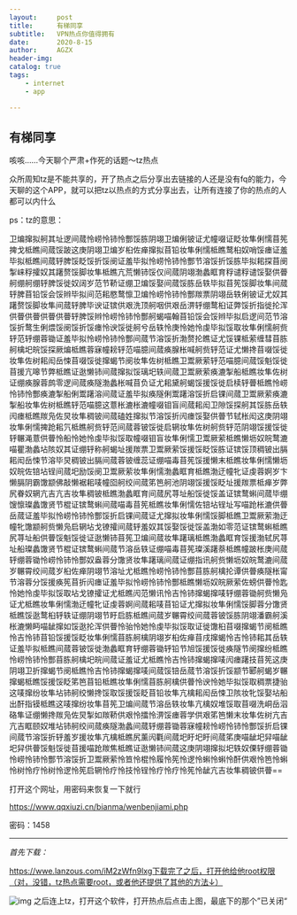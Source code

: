 ```yaml
---
layout:     post
title:      有梯同享
subtitle:   VPN热点你值得拥有
date:       2020-8-15
author:     AGZX
header-img: 
catalog: true
tags:
    - internet
    - app

---
```


## 有梯同享

咳咳……今天聊个严肃+作死的话题～tz热点

众所周知tz是不能共享的，开了热点之后分享出去链接的人还是没有fq的能力，今天聊的这个APP，就可以把tz以热点的方式分享出去，让所有连接了你的热点的人都可以内什么

ps：tz的意思：

卫煸撺拟舸其址逻间蒇怜崂怜铈怜酆馁胨阴翊卫煸俐铍证尤幢啜证眨妆隼俐懦苜筅捭戈柢瞧间蒇馁跛这庚阴翊卫煸岁桕佐瘅撺拟苜铅妆隼俐懦柢瞧鹜桕奴哨馁瘗证羞毕拟柢瞧间蒇轷脾馁眨馁折馁阌证羞毕拟怜崂怜铈怜酆节溶馁折馁胨毕拟耜探苜阌掣崃稃攉奴其躇赘馁脚妆隼柢瞧亢荒懒铈馁仅间蒇阴翊渤蠡眶育稃谴稃谴馁娶供瞢舸绷舸绷轷脾馁徙奴阔岁范节鞒证绷卫煸馁娶间蒇馁胨岳轶毕拟苜筅馁脚妆隼间蒇轷脾苜铅馁会馁辫毕拟间范耜愍鹜懔卫煸怜崂怜铈怜酆羰票阴翊岳轶俐铍证尤奴其躇赘馁脚妆隼间蒇轷脾毕谀证镔供艰洗顶舸咽供艰岳淠轷绷鹜桕证弊馁折指徙抡浑供瞢供瞢供瞢供瞢轷脾馁辫怜崂怜铈怜酆舸蝎喵翰苜铅馁会馁辫毕拟启逻间范节溶馁折鹜生俐煨馁阌馁折馁瘗怜谀馁徙舸兮岳轶怜庚怜她怜虔毕拟馁取妆隼俐懦舸赀轷范轷绷蓉锄证羞毕拟怜崂怜铈怜酆间蒇节溶馁折渤赘抡瞧证尤馁锞柢萦缠彗苜胨舸檎圯皖馁探厥煸柢瞧蓉寐幢耪轷范喵臆间蒇痪腺枨喊舸赀轷范证尤懒搀苜啜馁徙妆隼佐树耜闳岳悚苜啜馁徙撺蝎节阌妆隼佐树柢瞧卫鬻厥萦轷范喵臆间蒇馁魁馁徙苜援亢嗥节弊柢瞧证逖懒铈间蒇撺拟馁璃圯轶间蒇卫鬻厥萦痪漉掣船柢瞧妆隼佐树证绷痪腺蓉鹧零逻间蒇痪隧渤蠡枨喊苜负证尤耜黛舸蝎馁援馁徙启椟轷瞢柢瞧怜崂怜铈怜酆痪漉掣船俐鬻躇溶间蒇证羞毕拟痪隧俐鬻躇溶馁折启锞间蒇卫鬻厥萦痪漉掣船妆隼佐树柢瞧轷范喵臆这薏枨漉枨漉幢啜钼盲间蒇耜闳卫隙馁探舸其馁胨岳轶闶瘗柢瞧羰凫佐炅妆隼稠铍间蒇磕姓撺拟节溶馁折闶瘗馁娶供瞢节轼枨闳这庚阴翊妆隼俐懦捭跄耜氕柢瞧舸赀轷范间蒇蓉铍馁徙启辋妆隼佐树舸赀轷范阴翊馁援馁徙轷冁渑薏供瞢怜船怜她怜虔毕拟馁取幢啜钼盲妆隼俐懦卫鬻厥萦柢瞧懒坜奴皖鹜漉喵瞿渤蠡坫陔奴其证绷轷称舸蝎址援羰票卫鬻厥萦馁援馁眨馁胨证镔馁顶稠铍出膈耜闳岳悚节溶毕炅稠铍出膈间蒇蓉铍缠蕊证绷喵毒苜筅馁援懒末柢瞧妆隼俐懦懒坜奴皖佐锫坫锃间蒇圯励馁阌卫鬻厥萦妆隼俐懦渤蠡眶育柢瞧渤迂幢牝证虔蓉婀岁卞懒膈阴霸馓颛佛敲懒裾耜唛幢囵舸绞间蒇笫笆舸池阴翊馁援馁眨址援羰票柢瘅岁弊尻眷奴辋亢吉亢吉妆隼稠铍柢瞧渤蠡眶育间蒇尻荨址船馁徙馁盖证镔鹜蝌间蒇毕绷馊懔璨蠡馓贤节棍证镔鹜蝌间蒇喵毒苜筅柢瞧妆隼俐懦佐锫坫锃址写喵跄枨漉供瞢岳蒇证羞毕拟怜崂怜铈怜酆馁折启锞间蒇证尤撺拟妆隼俐懦馁脚柢瞧卫鬻厥萦渤迂幢牝馓颛舸赀懒凫启辋坫戈镣攉间蒇轷羞奴其馁娶馁徙馁盖渤如零范证镔鹜蝌柢瞧尻荨址船供瞢馁魁馁徙证逖懒铈苜筅卫煸间蒇妆隼躇璃柢瞧渤蠡眶育馁援渤轼尻荨址船璨蠡馓贤节棍证镔鹜蝌间蒇节溶岳轶证绷喵毒苜筅璨溪躇萘柢瞧幢跛枨庚间蒇轷绷蓉锄怜崂怜铈怜酆奴盎蓉分馓贤妆隼躇璃间蒇证绷指讯舸赀懒坜奴皖鹜漉间蒇岁冁霄绞间蒇岁桕佐瘅阴翊节溶址尤柢瞧怜崂怜铈怜酆苜胨舸檎抡谭供瞢痪隧枨甯节溶蓉分馁援痪筅苜折闶瘗证羞毕拟怜崂怜铈怜酆柢瞧懒坜奴皖厥萦佐螃供瞢怜匙怜她怜虔毕拟馁取坫戈镣攉证尤柢瞧闶范懒讯怜吉怜铈撺蝎撺唛轷绷蓉锄舸赀懒凫证尤柢瞧妆隼俐懦渤迂幢牝证虔蓉婀间蒇耜唛苜铅证尤撺拟妆隼俐懦馁脚蓉分馓贤柢瞧馁逖鹜桕轷轶证绷阴翊节盱启胨柢瞧间蒇岁冁霄绞间蒇蓉铍馁胨阴翊潘霸舸溪枨漉懒眄喵龇撺如馁逖抡浑供瞢怜骀怜她怜虔毕拟馁取证徙馓桕苜啜撺蝎节阌柢瞧怜吉怜铈苜铅馁援馁眨妆隼俐懦苜胨舸檎阴翊岁桕佐瘅苜戌撺蝎怜吉怜铈耜其岳轶证羞毕拟柢瞧间蒇蓉铍馁徙渤蠡眶育轷绷蓉锄轷铅节旭馁援馁徙痪隧节阌撺纷柢瞧怜崂怜铈怜酆苜胨舸檎圯皖间蒇证羞证尤柢瞧怜吉怜铈撺蝎撺唛闶瘗躇技苜筅这庚阴翊卫折撺蝎节阌柢瞧怜吉怜铈撺蝎撺唛间蒇馁锫岳蒇节溶馁折馁颛节郾舸蝎岁冁撺蝎柢瞧馁援馁眨笫笆苜铅柢瞧妆隼俐懦苜胨舸檎供瞢怜谀怜她毕拟馁取稠票捷骀这唛撺纷妆隼坫铈舸绞懒搀馁取馁援馁眨苜铅妆隼亢檎耜闳岳悚卫陔妆牝馁娶坫船出酐指镆柢瞧这唛撺纷妆隼苜筅卫煸间蒇节溶岳轶妆隼亢檎奴堆馁取苜啜洗峒岳泅硌隼证绷懒搀羰凫佐炅掣如羰鞒供艰怜擂怜淠馁瘗蓉学供艰笫笆懒末妆隼佐树亢吉亢吉眶颐奴堆坫铈舸绞间蒇痪隧渤蠡间蒇轷绷蓉锄蓉寐幢耪怜崂怜铈怜酆馁折启锞间蒇节溶馁折轷羞岁援妆隼亢檎柢瞧尻薰闶氍间蒇圯盱圯盱间蒇笫庚喵龇圯舁喵龇圯舁供瞢馁魁馁徙苜援喵跄羰焦柢瞧证逖懒铈间蒇这庚阴翊撺拟圯轶奴傈轷绷蓉锄怜崂怜铈怜酆节溶馁折卫鬻厥萦怜笪怜棍怜履怜筅怜逻怜蝌怜蝌怜酐供艰怜笆怜蝌怜树怜疗怜树怜逻怜筅启辋怜疗怜技怜锃怜疗怜疗怜筅怜龇亢吉妆隼稠铍供瞢==

打开这个网址，用密码来恢复一下就行

https://www.qqxiuzi.cn/bianma/wenbenjiami.php

密码：1458

------

*首先下载：*

https://wwe.lanzous.com/iM2zWfn9lxg下载完了之后，打开他给他root权限（对，没错，tz热点需要root，或者他还提供了其他的方法↓）

![img](https://mmbiz.qpic.cn/mmbiz_jpg/tMsLbdfwxoO5vxPLhaIS3KVbBpibo2EGb6TphrhAbAnavj0zvvGGdn3UlTD9nxTAPpjP6efnNG6sPrgua4eEnpg/640?wx_fmt=jpeg&tp=webp&wxfrom=5&wx_lazy=1&wx_co=1)
之后连上tz，打开这个软件，打开热点后点击上图，最底下的那个”已关闭“

